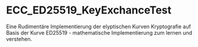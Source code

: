 # ECC_ED25519_KeyExchanceTest
Eine Rudimentäre Implementierung der elyptischen Kurven Kryptografie auf Basis der Kurve ED25519 - mathematische Implementierung zum lernen und verstehen.